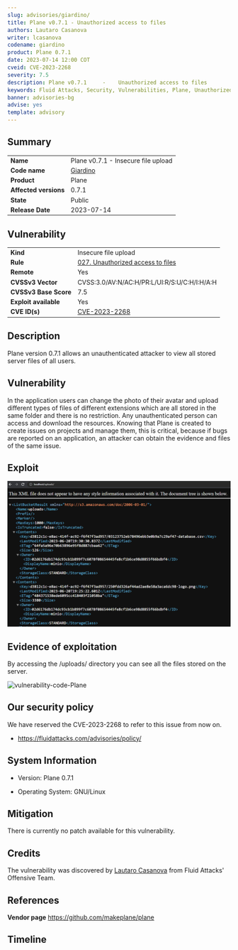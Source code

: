 ```yaml
---
slug: advisories/giardino/
title: Plane v0.7.1 - Unauthorized access to files
authors: Lautaro Casanova
writer: lcasanova 
codename: giardino
product: Plane 0.7.1
date: 2023-07-14 12:00 COT
cveid: CVE-2023-2268
severity: 7.5
description: Plane v0.7.1     -    Unauthorized access to files
keywords: Fluid Attacks, Security, Vulnerabilities, Plane, Unauthorized
banner: advisories-bg
advise: yes
template: advisory
---
```


## Summary

|                       |                                                                                |
| --------------------- | -------------------------------------------------------------------------------|
| **Name**              | Plane v0.7.1 - Insecure file upload                                            |
| **Code name**         | [Giardino](https://es.wikipedia.org/wiki/Walter_Giardino)                      |
| **Product**           | Plane                                                                          |
| **Affected versions** | 0.7.1                                                                          |
| **State**             | Public                                                                         |
| **Release Date**      | 2023-07-14                                                                     |

## Vulnerability

|                       |                                                                                                |
| --------------------- | -----------------------------------------------------------------------------------------------|
| **Kind**              | Insecure file upload                                                                           |
| **Rule**              | [027. Unauthorized access to files](https://docs.fluidattacks.com/criteria/vulnerabilities/027)|
| **Remote**            | Yes                                                                                            |
| **CVSSv3 Vector**     | CVSS:3.0/AV:N/AC:H/PR:L/UI:R/S:U/C:H/I:H/A:H                                                   |
| **CVSSv3 Base Score** | 7.5                                                                                            |
| **Exploit available** | Yes                                                                                            |
| **CVE ID(s)**         | [CVE-2023-2268](https://cve.mitre.org/cgi-bin/cvename.cgi?name=CVE-2023-2268)                  |

## Description

Plane version 0.7.1 allows an unauthenticated attacker to view all stored
server files of all users.

## Vulnerability

In the application users can change the photo of their avatar and upload
different types of files of different extensions which are all stored in
the same folder and there is no restriction. Any unauthenticated person
can access and download the resources. Knowing that Plane is created to
create issues on projects and manage them, this is critical, because if
bugs are reported on an application, an attacker can obtain the evidence
and files of the same issue.

## Exploit

![vulnerability-code-Plane](https://raw.githubusercontent.com/BetaH4k/Plane---CVE-0.7.1/main/Plane%20-%20information.png)

## Evidence of exploitation

By accessing the /uploads/ directory you can see all the files stored on
the server.

![vulnerability-code-Plane](https://raw.githubusercontent.com/BetaH4k/Plane---CVE-0.7.1/main/CVE-Plane-0.7.1-Information.gif)

## Our security policy

We have reserved the CVE-2023-2268 to refer to this issue from now on.

* https://fluidattacks.com/advisories/policy/

## System Information

* Version: Plane 0.7.1

* Operating System: GNU/Linux

## Mitigation

There is currently no patch available for this vulnerability.

## Credits

The vulnerability was discovered by
[Lautaro Casanova](https://www.linkedin.com/in/beta-casanova/)
from Fluid Attacks' Offensive Team.

## References

**Vendor page** <https://github.com/makeplane/plane>

## Timeline

<time-lapse
  discovered="2023-06-19"
  contacted="2023-06-20"
  confirmed="2023-06-23"
  patched=""
  disclosure="2023-07-14">
</time-lapse>
